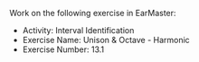 Work on the following exercise in EarMaster:
- Activity: Interval Identification
- Exercise Name: Unison & Octave - Harmonic
- Exercise Number: 13.1

